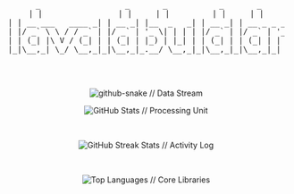 <div align="center">



<pre>
  _                  _       _           _       _
 | |                | |     | |         | |     | |
 | | __ ___   ____ _| | __ _| |__  _   _| | __ _| | __ _ _ __   __ _
 | |/ _` \ \ / / _` | |/ _` | '_ \| | | | |/ _` | |/ _` | '_ \ / _` |
 | | (_| |\ V / (_| | | (_| | |_) | |_| | | (_| | | (_| | | | | (_| |
 |_|\__,_| \_/ \__,_|_|\__,_|_.__/ \__,_|_|\__,_|_|\__,_|_| |_|\__, |
                                                               __/ |
                                                              |___/
  </pre>


</div>



<div align="center">

  <img src="https://raw.githubusercontent.com/jasonbalayev/jasonbalayev/output/github-snake-dark.svg" alt="github-snake // Data Stream" />

</div>



<div align="center">



  <img src="https://github-readme-stats.vercel.app/api?username=jasonbalayev&show_icons=true&theme=dark&hide_border=true&count_private=true&title_color=00ff00&text_color=ffffff&icon_color=00ffff&bg_color=0d1117" alt="GitHub Stats // Processing Unit" />

  <br/>

  <img src="https://github-readme-streak-stats.herokuapp.com/?user=jasonbalayev&theme=dark&hide_border=true&stroke=00ff00&ring=00ffff&sideNums=ffffff&sideLabels=ffffff&dates=ffffff&background=0d1117" alt="GitHub Streak Stats // Activity Log" />

  <br/>

  <img src="https://github-readme-stats.vercel.app/api/top-langs/?username=jasonbalayev&layout=compact&theme=dark&hide_border=true&title_color=00ff00&text_color=ffffff&icon_color=00ffff&bg_color=0d1117" alt="Top Languages // Core Libraries" />



  <br/>

  <br/>



    <br/>

  <br/>









</div>



<br/>
